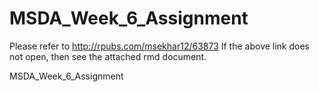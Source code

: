 # MSDA_Week_6_Assignment
Please refer to http://rpubs.com/msekhar12/63873
If the above link does not open, then see the attached rmd document.

MSDA_Week_6_Assignment
